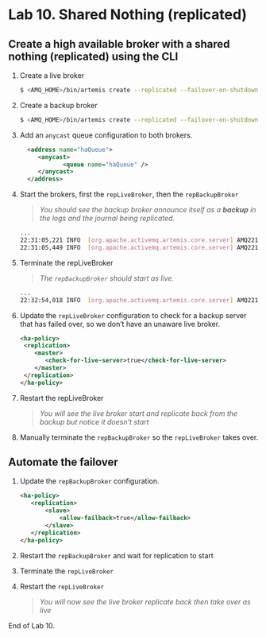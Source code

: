 # Lab 10. Shared Nothing (replicated)

## Create a high available broker with a shared nothing (replicated) using the CLI

1. Create a live broker

   ```sh
   $ <AMQ_HOME>/bin/artemis create --replicated --failover-on-shutdown  --user admin --password password --role admin --allow-anonymous y --clustered --host 127.0.0.1 --cluster-user clusterUser --cluster-password clusterPassword  --max-hops 1 <AMQ_HOME>/instances/repLiveBroker
   ```

1. Create a backup broker

   ```sh
   $ <AMQ_HOME>/bin/artemis create --replicated --failover-on-shutdown --slave --user admin --password password --role admin --allow-anonymous y --clustered --host 127.0.0.1 --cluster-user clusterUser --cluster-password clusterPassword  --max-hops 1 --port-offset 100 <AMQ_HOME>/instances/repBackupBroker
   ```

1. Add an `anycast` queue configuration to both brokers.

   ```XML
     <address name="haQueue">
        <anycast>
               <queue name="haQueue" />
        </anycast>
     </address>
   ```

1. Start the brokers, first the `repLiveBroker`, then the `repBackupBroker`

   >*You should see the backup broker announce itself as a **backup** in the logs and the journal being replicated.*

   ```sh
   ...
   22:31:05,221 INFO  [org.apache.activemq.artemis.core.server] AMQ221024: Backup server ActiveMQServerImpl::serverUUID=3fbf4e5d-19b0-11e7-ac4e-3c970e2638ff is synchronized with live-server.
   22:31:05,449 INFO  [org.apache.activemq.artemis.core.server] AMQ221031: backup announced
   ```

1. Terminate the repLiveBroker

   >*The `repBackupBroker` should start as live.*

   ```sh
   ...
   22:32:54,018 INFO  [org.apache.activemq.artemis.core.server] AMQ221037: ActiveMQServerImpl::serverUUID=3fbf4e5d-19b0-11e7-ac4e-3c970e2638ff to become 'live'
   ```

1. Update the `repLiveBroker` configuration to check for a backup server that has failed over, so we don’t have an unaware live broker.

   ```XML
   <ha-policy>
    <replication>
       <master>
          <check-for-live-server>true</check-for-live-server>
       </master>
    </replication>
   </ha-policy>
   ```

1. Restart the repLiveBroker

   >*You will see the live broker start and replicate back from the backup but notice it doesn’t start*

1. Manually terminate the `repBackupBroker` so the `repLiveBroker` takes over.

## Automate the failover

1. Update the `repBackupBroker` configuration.

    ```XML
   <ha-policy>
       <replication>
           <slave>
               <allow-failback>true</allow-failback>
           </slave>
       </replication>
   </ha-policy>
   ```

1. Restart the `repBackupBroker` and wait for replication to start
1. Terminate the `repLiveBroker`
1. Restart the `repLiveBroker`
   >*You will now see the live broker replicate back then take over as live*

End of Lab 10.
